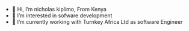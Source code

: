 - 👋 Hi, I’m nicholas kiplimo, From Kenya
- 👀 I’m interested in sofware development
- 🌱 I’m currently working with Turnkey Africa Ltd as software Engineer
<!---
nicholaskiplimo5/nicholaskiplimo5 is a ✨ special ✨ repository because its `README.md` (this file) appears on your GitHub profile.
You can click the Preview link to take a look at your changes.
--->
